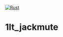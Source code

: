 [![Rust](https://github.com/1LtFord/1lt_jackmute/actions/workflows/rust.yml/badge.svg)](https://github.com/1LtFord/1lt_jackmute/actions/workflows/rust.yml)
# 1lt_jackmute
